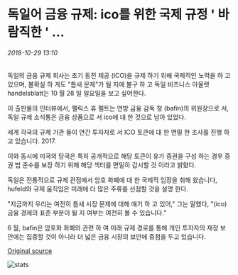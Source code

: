 # 독일어 금융 규제: ico를 위한 국제 규정 ' 바람직한 ' ...

###### 2018-10-29 13:10

독일의 금융 규제 회사는 초기 동전 제공 (ICO)을 규제 하기 위해 국제적인 노력을 하 고 있으며, 불확실 하 게도 "틈새 문제"가 될 지에 불구 하 고 독일 비즈니스 아울렛 handelsblatt는 10 월 28 일 일요일을 보고 싶어한다.

이 출판물의 인터뷰에서, 펠릭스 휴 펠트는 연방 금융 감독 청 (bafin)의 위원장으로 서, 독일 규제 소식통은 금융 상품으로 서 ico에 대 한 것으로 남아 있었다.

세계 각국의 규제 기관 들이 연간 투자자로 서 ICO 토큰에 대 한 면밀 한 조사를 진행 하 고 있습니다. 2017.

이와 동시에 미국의 당국은 특히 공개적으로 해당 토큰이 유가 증권을 구성 하는 경우 증권 법 준수를 보장 하기 위해 해당 섹터를 면밀히 감시할 것 이라고 밝혔다.

독일은 전통적으로 규제 관점에서 암호 화폐에 대 한 국제적 입장을 취해 왔습니다, hufeld와 규제 움직임은 미래에 더 많은 주류를 선점할 것을 설명 한다.

"지금까지 우리는 여전히 틈새 시장 문제에 대해 얘기 하 고 있어," 그는 말했다, "(ico) 금융 경제의 표준 부분이 될 지 여부는 여전히 볼 수 있습니다."

6 월, bafin은 암호화 화폐와 관련 하 여 미래 규제 경로를 통해 개인 투자자의 재정 보안에는 집중할 것이 아니라 더 넓은 금융 시장의 보안에 중점을 두고 있습니다.

[Original source](https://cointelegraph.com/news/german-finance-regulator-international-regulations-desirable-for-icos)

![stats](https://c.statcounter.com/11760860/0/a89fa40b/1/ "stats")